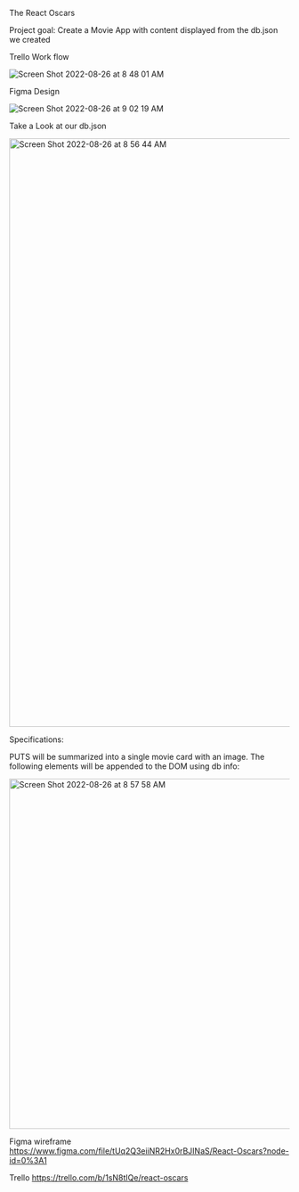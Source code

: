 The React Oscars

Project goal: Create a Movie App with content displayed from the db.json we created

Trello Work flow

![Screen Shot 2022-08-26 at 8 48 01 AM](https://user-images.githubusercontent.com/108154215/186906833-775f8a6a-3c5a-4867-abf6-f46040441467.png)


Figma Design

![Screen Shot 2022-08-26 at 9 02 19 AM](https://user-images.githubusercontent.com/108154215/186909488-4b745acb-b694-4e2e-8063-3cbc61b59f1d.png)



Take a Look at our db.json

<img width="1057" alt="Screen Shot 2022-08-26 at 8 56 44 AM" src="https://user-images.githubusercontent.com/108154215/186908464-11b7ad11-9bab-49c8-afa1-112f9213e8a7.png">

Specifications:

PUTS will be summarized into a single movie card with an image. The following elements will be appended to the DOM using db info:

<img width="629" alt="Screen Shot 2022-08-26 at 8 57 58 AM" src="https://user-images.githubusercontent.com/108154215/186908839-26d9ef9c-1544-440e-b00f-21bbdcc1e610.png">



Figma wireframe https://www.figma.com/file/tUq2Q3eiiNR2Hx0rBJINaS/React-Oscars?node-id=0%3A1

Trello https://trello.com/b/1sN8tIQe/react-oscars
